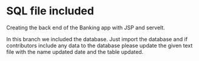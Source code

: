 # SQL file included
Creating the back end of the Banking app with JSP and servelt.


In this branch we included the database. Just import the database and if contributors include any data to the database please update the given text file with the name updated date and the table updated.
